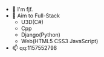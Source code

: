 - 👋 I'm fjf.
- 👀 Aim to Full-Stack
  - U3D(C#)
  - Cpp
  - Django(Python)
  - Web(HTML5 CSS3 JavaScript)
- 📫 qq:1157552798

<!---
Figureeeeee/Figureeeeee is a ✨ special ✨ repository because its `README.md` (this file) appears on your GitHub profile.
You can click the Preview link to take a look at your changes.
--->
